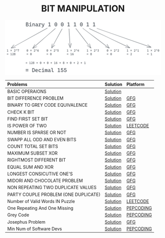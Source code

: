 <h1 align="center">BIT MANIPULATION </h1>
<p align="center">
  <img hieght="250" src="logo.png">
</p>


| Problems                  | Solution                         | Platform
| :-------------             |:-------------                   | :-------------                   
| BASIC OPERAIONS     | [Solution](https://github.com/aditya-2703/DSA/blob/main/BIT_MANIPULATION/BASICS.PY)                                                | []() |
| BIT DIFFERENCE PROBLEM       | [Solution](https://github.com/aditya-2703/DSA/blob/main/BIT_MANIPULATION/BIT_DIFFERENCE.PY)                               | [GFG](https://practice.geeksforgeeks.org/problems/bit-difference-1587115620/1) |   
| BINARY TO GREY CODE EQUIVALENCE | [Solution](https://github.com/aditya-2703/DSA/blob/main/BIT_MANIPULATION/Binary_To_Gray_Code_equivalent.py)            | [GFG](https://www.geeksforgeeks.org/gray-to-binary-and-binary-to-gray-conversion/) |    
| CHECK K BIT| [Solution](https://github.com/aditya-2703/DSA/blob/main/BIT_MANIPULATION/CHEKC_K_BIT.PY)                                                    | [GFG](https://www.geeksforgeeks.org/check-whether-k-th-bit-set-not/#:~:text=Method%201%20Using%20Left%20Shift,else%20result%20is%20NOT%20SET.) |   
| FIND FIRST SET BIT     | [Solution](https://github.com/aditya-2703/DSA/blob/main/BIT_MANIPULATION/FIND_FIRST_SET_BIT.PY)                                 | [GFG](https://www.geeksforgeeks.org/position-of-rightmost-set-bit/) |  
| IS POWER OF TWO    | [Solution](https://github.com/aditya-2703/DSA/blob/main/BIT_MANIPULATION/IS_POWER_2.PY)                                             | [LEETCODE](https://leetcode.com/problems/power-of-two/submissions/) |  
| NUMBER IS SPARSE OR NOT    | [Solution](https://github.com/aditya-2703/DSA/blob/main/BIT_MANIPULATION/Number_is_sparse_or_not.py)                        | [GFG](https://www.geeksforgeeks.org/check-if-a-given-number-is-sparse-or-not/) | 
| SWAPP ALL ODD AND EVEN BITS| [Solution](https://github.com/aditya-2703/DSA/blob/main/BIT_MANIPULATION/Swap_all_odd_and_even_bits.py)                     | [GFG](https://www.geeksforgeeks.org/swap-all-odd-and-even-bits/) |   
| COUNT TOTAL SET BITS   | [Solution](https://github.com/aditya-2703/DSA/blob/main/BIT_MANIPULATION/Count_total%20_set_bits.py)                            | [GFG](https://www.geeksforgeeks.org/count-total-set-bits-in-all-numbers-from-1-to-n/) |  
| MAXIMUM SUBSET XOR     | [Solution](https://github.com/aditya-2703/DSA/blob/main/BIT_MANIPULATION/Maximum_subset_XOR.py)                                 | [GFG](https://www.geeksforgeeks.org/find-maximum-subset-xor-given-set/) | 
| RIGHTMOST DIFFERENT BIT| [Solution](https://github.com/aditya-2703/DSA/blob/main/BIT_MANIPULATION/Rightmost_different_bit%20.py)                         | [GFG](https://www.geeksforgeeks.org/position-rightmost-different-bit/) |   
| EQUAL SUM AND XOR     | [Solution](https://github.com/aditya-2703/DSA/blob/main/BIT_MANIPULATION/EQUAL_SUM_AND_XOR.PY)                                   | [GFG](https://www.geeksforgeeks.org/equal-sum-xor/) |  
| LONGEST CONSICUTIVE ONE'S    | [Solution](https://github.com/aditya-2703/DSA/blob/main/BIT_MANIPULATION/LONGEST_CONSECUTIVE_1'S.PY)| [GFG](https://www.geeksforgeeks.org/length-longest-consecutive-1s-binary-representation/) | 
| MIDORI AND CHOCOLATE PROBLEM | [Solution](https://github.com/aditya-2703/DSA/blob/main/BIT_MANIPULATION/MIDORI_AND_CHOCOLATE.PY)          | [GFG](https://practice.geeksforgeeks.org/problems/midori-and-chocolates2438/1#:~:text=Input%3A%20i%20%3D%202%2C%20L,%2D%202%20%3D%206%20more%20shops.&text=Input%3A%20i%20%3D%201%2C%20L,read%20input%20or%20print%20anything.) |   
| NON REPEATING TWO DUPLICATE VALUES   | [Solution](https://github.com/aditya-2703/DSA/blob/main/BIT_MANIPULATION/NON_REPEATING_NUMBERS.PY)                | [GFG](https://www.geeksforgeeks.org/find-two-non-repeating-elements-in-an-array-of-repeating-elements/) |      
| PARTY COUPLE PROBLEM (ONE DUPLICATE)     | [Solution](https://github.com/aditya-2703/DSA/blob/main/BIT_MANIPULATION/PARTY_OF_COUPLE.PY)                  | [GFG](https://practice.geeksforgeeks.org/problems/alone-in-couple5507/1) | 
| Number of Valid Words IN Puzzle | [Solution](https://github.com/aditya-2703/DSA/blob/main/BIT_MANIPULATION/NUM_VALID_WORD_PUZZLE.PY) |[LEETCODE](https://leetcode.com/problems/number-of-valid-words-for-each-puzzle/) | 
| One Repeating And One Missing| [Solution](https://github.com/aditya-2703/DSA/blob/main/BIT_MANIPULATION/FIND_DUPLICATE_AND_MISSING.PY) | [PEPCODING](https://nados.io/question/one-repeating-and-one-missing?zen=true) | 
| Grey Code | [Solution](https://github.com/aditya-2703/DSA/blob/main/BIT_MANIPULATION/GREY_CODE.PY) | [PEPCODING](https://nados.io/question/gray-code?zen=true) | 
| Josephus Problem| [Solution](https://github.com/aditya-2703/DSA/blob/main/BIT_MANIPULATION/JOSEPHUS_PROBLEM.PY) | [GFG](https://www.geeksforgeeks.org/josephus-problem-using-bit-magic/#:~:text=In%20the%20original%20Josephus%20problem,is%20true%20for%20all%20cases) | 
| Min Num of Software Devs | [Solution](https://github.com/aditya-2703/DSA/blob/main/BIT_MANIPULATION/MIN_NUM_OF_SOFTWARE_DEV.PY) | [PEPCODING](https://nados.io/question/minimum-number-of-software-developers?zen=true) | 
